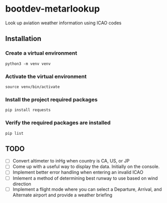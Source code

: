 # bootdev-metarlookup
Look up aviation weather information using ICAO codes

## Installation
### Create a virtual environment
```
python3 -m venv venv
```
### Activate the virtual environment
```
source venv/bin/activate
```
### Install the project required packages
```
pip install requests
```
### Verify the required packages are installed
```
pip list
```
## TODO
- [ ] Convert altimeter to inHg when country is CA, US, or JP
- [ ] Come up with a useful way to display the data. Initially on the console.
- [ ] Implement better error handling when entering an invalid ICAO
- [ ] Imlement a method of determining best runway to use based on wind direction
- [ ] Implement a flight mode where you can select a Departure, Arrival, and Alternate airport and provide a weather briefing
